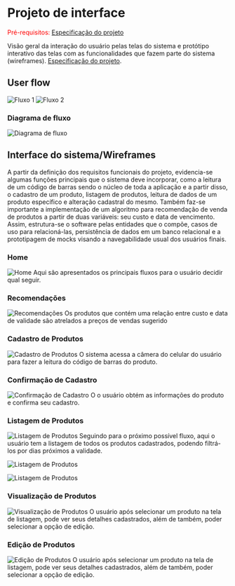 
# Projeto de interface

<span style="color:red">Pré-requisitos: <a href="02-Especificacao.md"> Especificação do projeto</a></span>

Visão geral da interação do usuário pelas telas do sistema e protótipo interativo das telas com as funcionalidades que fazem parte do sistema (wireframes).
<a href="02-Especificacao.md"> Especificação do projeto</a></span>.

 ## User flow
![Fluxo 1](images/userflow-1.png)
![Fluxo 2](images/userflow-2.png)

### Diagrama de fluxo
![Diagrama de fluxo](images/diagrama-fluxo.png)

## Interface do sistema/Wireframes
A partir da definição dos requisitos funcionais do projeto, evidencia-se  algumas funções principais que o sistema deve incorporar, como a leitura de um código de barras sendo o núcleo de toda a aplicação e a partir disso, o cadastro de um produto, listagem de produtos, leitura de dados de um produto específico e alteração cadastral do mesmo. Também faz-se importante a implementação de um algoritmo para recomendação de venda de produtos a partir de duas variáveis: seu custo e data de vencimento. Assim, estrutura-se o software pelas entidades que o compõe, casos de uso para relacioná-las, persistência de dados em um banco relacional e a prototipagem de mocks visando a navegabilidade usual dos usuários finais.

### Home
![Home](images/prototipo-home.png)
Aqui são apresentados os principais fluxos para o usuário decidir qual seguir.

### Recomendações
![Recomendações](images/prototipo-sugestions.png)
Os produtos que contém uma relação entre custo e data de validade são atrelados a preços de vendas sugerido

### Cadastro de Produtos
![Cadastro de Produtos](images/prototipo-register-bar-code.png)
O sistema acessa a câmera do celular do usuário para fazer a leitura do código de barras do produto.

### Confirmação de Cadastro
![Confirmação de Cadastro](images/prototipo-register-confirmation.png)
O o usuário obtém as informações do produto e confirma seu cadastro.

### Listagem de Produtos
![Listagem de Produtos](images/prototipo-list.png)
Seguindo para o próximo possível fluxo, aqui o usuário tem a listagem de todos os produtos cadastrados, podendo filtrá-los por dias próximos a validade.

![Listagem de Produtos](images/prototipo-filter-options.png)

![Listagem de Produtos](images/prototipo-filter-applied.png)

### Visualização de Produtos
![Visualização de Produtos](images/prototipo-product-view-details.png)
O usuário após selecionar um produto na tela de listagem, pode ver seus detalhes cadastrados, além de também, poder selecionar a opção de edição.

### Edição de Produtos
![Edição de Produtos](images/edit-product-details.png)
O usuário após selecionar um produto na tela de listagem, pode ver seus detalhes cadastrados, além de também, poder selecionar a opção de edição.
